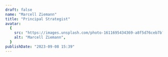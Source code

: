 ```yaml
---
draft: false
name: "Marcell Ziemann"
title: "Principal Strategist"
avatar:
  {
    src: "https://images.unsplash.com/photo-1611695434369-a8f5d76ceb7b?&fit=crop&w=280",
    alt: "Marcell Ziemann",
  }
publishDate: "2023-09-08 15:39"
---
```

